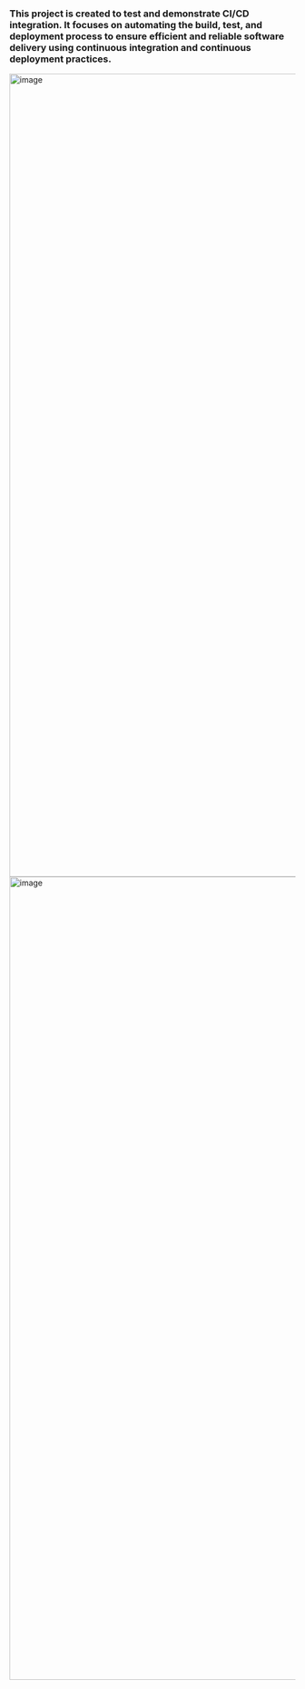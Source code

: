 ### This project is created to test and demonstrate CI/CD integration. It focuses on automating the build, test, and deployment process to ensure efficient and reliable software delivery using continuous integration and continuous deployment practices.

<img width="1415" alt="image" src="https://github.com/user-attachments/assets/797cfbb4-09c7-476a-bd26-29e20c7d9faa" />
<img width="1415" alt="image" src="https://github.com/user-attachments/assets/af0c7c11-2bff-4e39-a95f-2e2293042714" />


